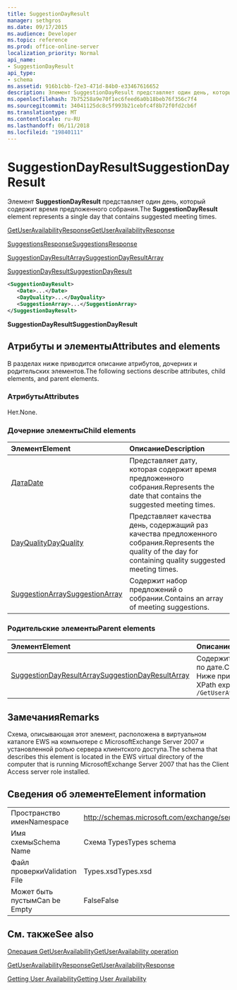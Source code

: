 ```yaml
---
title: SuggestionDayResult
manager: sethgros
ms.date: 09/17/2015
ms.audience: Developer
ms.topic: reference
ms.prod: office-online-server
localization_priority: Normal
api_name:
- SuggestionDayResult
api_type:
- schema
ms.assetid: 916b1cbb-f2e3-471d-84b0-e33467616652
description: Элемент SuggestionDayResult представляет один день, который содержит время предложенного собрания.
ms.openlocfilehash: 7b75258a9e70f1ec6feed6a0b18beb76f356c7f4
ms.sourcegitcommit: 34041125dc8c5f993b21cebfc4f8b72f0fd2cb6f
ms.translationtype: MT
ms.contentlocale: ru-RU
ms.lasthandoff: 06/11/2018
ms.locfileid: "19840111"
---
```

# <a name="suggestiondayresult"></a><span data-ttu-id="10e1e-103">SuggestionDayResult</span><span class="sxs-lookup"><span data-stu-id="10e1e-103">SuggestionDayResult</span></span>

<span data-ttu-id="10e1e-104">Элемент **SuggestionDayResult** представляет один день, который содержит время предложенного собрания.</span><span class="sxs-lookup"><span data-stu-id="10e1e-104">The **SuggestionDayResult** element represents a single day that contains suggested meeting times.</span></span> 
  
[<span data-ttu-id="10e1e-105">GetUserAvailabilityResponse</span><span class="sxs-lookup"><span data-stu-id="10e1e-105">GetUserAvailabilityResponse</span></span>](getuseravailabilityresponse.md)
  
[<span data-ttu-id="10e1e-106">SuggestionsResponse</span><span class="sxs-lookup"><span data-stu-id="10e1e-106">SuggestionsResponse</span></span>](suggestionsresponse.md)
  
[<span data-ttu-id="10e1e-107">SuggestionDayResultArray</span><span class="sxs-lookup"><span data-stu-id="10e1e-107">SuggestionDayResultArray</span></span>](suggestiondayresultarray.md)
  
[<span data-ttu-id="10e1e-108">SuggestionDayResult</span><span class="sxs-lookup"><span data-stu-id="10e1e-108">SuggestionDayResult</span></span>](suggestiondayresult.md)
  
```xml
<SuggestionDayResult>
   <Date>...</Date>
   <DayQuality>...</DayQuality>
   <SuggestionArray>...</SuggestionArray>
</SuggestionDayResult>
```

 <span data-ttu-id="10e1e-109">**SuggestionDayResult**</span><span class="sxs-lookup"><span data-stu-id="10e1e-109">**SuggestionDayResult**</span></span>
## <a name="attributes-and-elements"></a><span data-ttu-id="10e1e-110">Атрибуты и элементы</span><span class="sxs-lookup"><span data-stu-id="10e1e-110">Attributes and elements</span></span>

<span data-ttu-id="10e1e-111">В разделах ниже приводится описание атрибутов, дочерних и родительских элементов.</span><span class="sxs-lookup"><span data-stu-id="10e1e-111">The following sections describe attributes, child elements, and parent elements.</span></span>
  
### <a name="attributes"></a><span data-ttu-id="10e1e-112">Атрибуты</span><span class="sxs-lookup"><span data-stu-id="10e1e-112">Attributes</span></span>

<span data-ttu-id="10e1e-113">Нет.</span><span class="sxs-lookup"><span data-stu-id="10e1e-113">None.</span></span>
  
### <a name="child-elements"></a><span data-ttu-id="10e1e-114">Дочерние элементы</span><span class="sxs-lookup"><span data-stu-id="10e1e-114">Child elements</span></span>

|<span data-ttu-id="10e1e-115">**Элемент**</span><span class="sxs-lookup"><span data-stu-id="10e1e-115">**Element**</span></span>|<span data-ttu-id="10e1e-116">**Описание**</span><span class="sxs-lookup"><span data-stu-id="10e1e-116">**Description**</span></span>|
|:-----|:-----|
|[<span data-ttu-id="10e1e-117">Дата</span><span class="sxs-lookup"><span data-stu-id="10e1e-117">Date</span></span>](date.md) <br/> |<span data-ttu-id="10e1e-118">Представляет дату, которая содержит время предложенного собрания.</span><span class="sxs-lookup"><span data-stu-id="10e1e-118">Represents the date that contains the suggested meeting times.</span></span>  <br/> |
|[<span data-ttu-id="10e1e-119">DayQuality</span><span class="sxs-lookup"><span data-stu-id="10e1e-119">DayQuality</span></span>](dayquality.md) <br/> |<span data-ttu-id="10e1e-120">Представляет качества день, содержащий раз качества предложенного собрания.</span><span class="sxs-lookup"><span data-stu-id="10e1e-120">Represents the quality of the day for containing quality suggested meeting times.</span></span>  <br/> |
|[<span data-ttu-id="10e1e-121">SuggestionArray</span><span class="sxs-lookup"><span data-stu-id="10e1e-121">SuggestionArray</span></span>](suggestionarray.md) <br/> |<span data-ttu-id="10e1e-122">Содержит набор предложений о собрании.</span><span class="sxs-lookup"><span data-stu-id="10e1e-122">Contains an array of meeting suggestions.</span></span>  <br/> |
   
### <a name="parent-elements"></a><span data-ttu-id="10e1e-123">Родительские элементы</span><span class="sxs-lookup"><span data-stu-id="10e1e-123">Parent elements</span></span>

|<span data-ttu-id="10e1e-124">**Элемент**</span><span class="sxs-lookup"><span data-stu-id="10e1e-124">**Element**</span></span>|<span data-ttu-id="10e1e-125">**Описание**</span><span class="sxs-lookup"><span data-stu-id="10e1e-125">**Description**</span></span>|
|:-----|:-----|
|[<span data-ttu-id="10e1e-126">SuggestionDayResultArray</span><span class="sxs-lookup"><span data-stu-id="10e1e-126">SuggestionDayResultArray</span></span>](suggestiondayresultarray.md) <br/> |<span data-ttu-id="10e1e-127">Содержит массив приглашений на собрания предложения, упорядоченные по дате.</span><span class="sxs-lookup"><span data-stu-id="10e1e-127">Contains an array of meeting suggestions organized by date.</span></span>  <br/> <span data-ttu-id="10e1e-128">Ниже приведен выражение XPath для этого элемента.</span><span class="sxs-lookup"><span data-stu-id="10e1e-128">The following is the XPath expression to this element:</span></span>  <br/>  `/GetUserAvailabilityResponse/SuggestionsResponse/SuggestionDayResultArray` <br/> |
   
## <a name="remarks"></a><span data-ttu-id="10e1e-129">Замечания</span><span class="sxs-lookup"><span data-stu-id="10e1e-129">Remarks</span></span>

<span data-ttu-id="10e1e-130">Схема, описывающая этот элемент, расположена в виртуальном каталоге EWS на компьютере с MicrosoftExchange Server 2007 и установленной ролью сервера клиентского доступа.</span><span class="sxs-lookup"><span data-stu-id="10e1e-130">The schema that describes this element is located in the EWS virtual directory of the computer that is running MicrosoftExchange Server 2007 that has the Client Access server role installed.</span></span>
  
## <a name="element-information"></a><span data-ttu-id="10e1e-131">Сведения об элементе</span><span class="sxs-lookup"><span data-stu-id="10e1e-131">Element information</span></span>

|||
|:-----|:-----|
|<span data-ttu-id="10e1e-132">Пространство имен</span><span class="sxs-lookup"><span data-stu-id="10e1e-132">Namespace</span></span>  <br/> |http://schemas.microsoft.com/exchange/services/2006/types  <br/> |
|<span data-ttu-id="10e1e-133">Имя схемы</span><span class="sxs-lookup"><span data-stu-id="10e1e-133">Schema Name</span></span>  <br/> |<span data-ttu-id="10e1e-134">Схема Types</span><span class="sxs-lookup"><span data-stu-id="10e1e-134">Types schema</span></span>  <br/> |
|<span data-ttu-id="10e1e-135">Файл проверки</span><span class="sxs-lookup"><span data-stu-id="10e1e-135">Validation File</span></span>  <br/> |<span data-ttu-id="10e1e-136">Types.xsd</span><span class="sxs-lookup"><span data-stu-id="10e1e-136">Types.xsd</span></span>  <br/> |
|<span data-ttu-id="10e1e-137">Может быть пустым</span><span class="sxs-lookup"><span data-stu-id="10e1e-137">Can be Empty</span></span>  <br/> |<span data-ttu-id="10e1e-138">False</span><span class="sxs-lookup"><span data-stu-id="10e1e-138">False</span></span>  <br/> |
   
## <a name="see-also"></a><span data-ttu-id="10e1e-139">См. также</span><span class="sxs-lookup"><span data-stu-id="10e1e-139">See also</span></span>



[<span data-ttu-id="10e1e-140">Операция GetUserAvailability</span><span class="sxs-lookup"><span data-stu-id="10e1e-140">GetUserAvailability operation</span></span>](getuseravailability-operation.md)
  
[<span data-ttu-id="10e1e-141">GetUserAvailabilityResponse</span><span class="sxs-lookup"><span data-stu-id="10e1e-141">GetUserAvailabilityResponse</span></span>](getuseravailabilityresponse.md)


[<span data-ttu-id="10e1e-142">Getting User Availability</span><span class="sxs-lookup"><span data-stu-id="10e1e-142">Getting User Availability</span></span>](http://msdn.microsoft.com/library/d4133fcb-9b0f-4e6b-aadf-a389da83516a%28Office.15%29.aspx)

